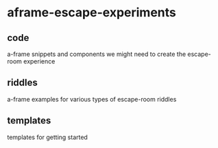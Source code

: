 # aframe-escape-experiments

## code

a-frame snippets and components we might need to create the escape-room experience

## riddles

a-frame examples for various types of escape-room riddles

## templates

templates for getting started